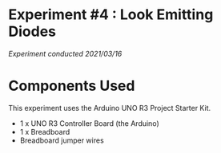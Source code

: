 # Experiment #4 : Look Emitting Diodes
*Experiment conducted 2021/03/16*

# Components Used
This experiment uses the Arduino UNO R3 Project Starter Kit.
* 1 x UNO R3 Controller Board (the Arduino)
* 1 x Breadboard
* Breadboard jumper wires
